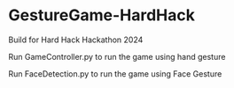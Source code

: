 ﻿# GestureGame-HardHack

Build for Hard Hack Hackathon 2024

Run GameController.py to run the game using hand gesture

Run FaceDetection.py to run the game using Face Gesture
